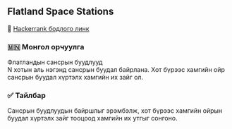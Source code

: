 ## Flatland Space Stations
🔗 [Hackerrank бодлого линк](https://www.hackerrank.com/challenges/flatland-space-stations)

### 🇲🇳 Монгол орчуулга  
Флатландын сансрын буудлууд  
N хотын аль нэгэнд сансрын буудал байрлана. Хот бүрээс хамгийн ойр сансрын буудал хүртэлх хамгийн их зайг ол.

### ✅ Тайлбар  
Сансрын буудлуудын байршлыг эрэмбэлж, хот бүрээс хамгийн ойрын буудал хүртэлх зайг тооцоод хамгийн их утгыг сонгоно.
